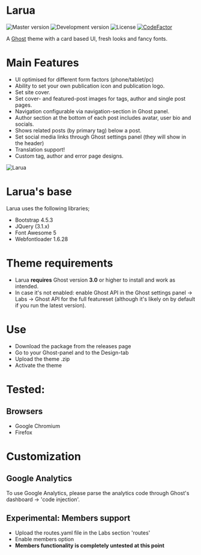 # Larua

![Master version](https://img.shields.io/github/package-json/v/pixelateddeveloper/larua/master?style=flat-square)
![Development version](https://img.shields.io/github/package-json/v/pixelateddeveloper/larua/dev?style=flat-square)
![License](https://img.shields.io/github/license/pixelateddeveloper/larua?style=flat-square)
[![CodeFactor](https://www.codefactor.io/repository/github/pixelateddeveloper/larua/badge)](https://www.codefactor.io/repository/github/pixelateddeveloper/larua)

A [Ghost](http://github.com/tryghost/ghost/) theme with a card based UI, fresh looks and fancy fonts. 

# Main Features
- UI optimised for different form factors (phone/tablet/pc)
- Ability to set your own publication icon and publication logo.
- Set site cover.
- Set cover- and featured-post images for tags, author and single post pages.
- Navigation configurable via navigation-section in Ghost panel.
- Author section at the bottom of each post includes avatar, user bio and socials.
- Shows related posts (by primary tag) below a post.
- Set social media links through Ghost settings panel (they will show in the header)
- Translation support!
- Custom tag, author and error page designs.

![Larua](https://github.com/pixelateddeveloper/larua/raw/master/assets/screenshot-desktop.png)

# Larua's base
Larua uses the following libraries;
- Bootstrap 4.5.3
- JQuery (3.1.x)
- Font Awesome 5
- Webfontloader 1.6.28

# Theme requirements
- Larua **requires** Ghost version **3.0** or higher to install and work as intended. 
- In case it's not enabled: enable Ghost API in the Ghost settings panel -> Labs -> Ghost API for the full featureset (although it's likely on by default if you run the latest version).

# Use
- Download the package from the releases page
- Go to your Ghost-panel and to the Design-tab
- Upload the theme .zip
- Activate the theme

# Tested:
## Browsers
- Google Chromium
- Firefox

# Customization

## Google Analytics
To use Google Analytics, please parse the analytics code through Ghost's dashboard -> 'code injection'.

## Experimental: Members support
- Upload the routes.yaml file in the Labs section 'routes'
- Enable members option
- **Members functionality is completely untested at this point**